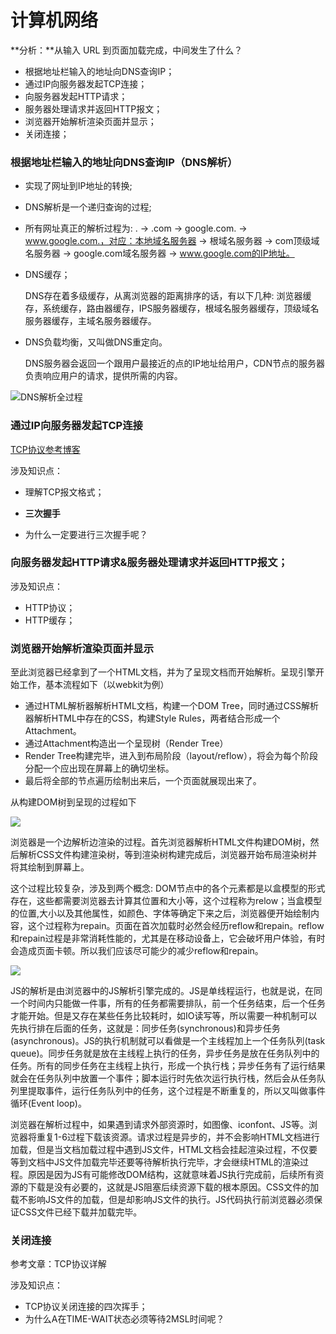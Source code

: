 # 计算机网络

**分析：**从输入 URL 到页面加载完成，中间发生了什么？

+ 根据地址栏输入的地址向DNS查询IP；
+ 通过IP向服务器发起TCP连接；
+ 向服务器发起HTTP请求；
+ 服务器处理请求并返回HTTP报文；
+ 浏览器开始解析渲染页面并显示；
+ 关闭连接；



### 根据地址栏输入的地址向DNS查询IP（DNS解析）

+ 实现了网址到IP地址的转换;

+ DNS解析是一个递归查询的过程;

+ 所有网址真正的解析过程为: . -> .com -> google.com. -> www.google.com.，对应：本地域名服务器 -> 根域名服务器 -> com顶级域名服务器 -> google.com域名服务器 -> www.google.com的IP地址。

+ DNS缓存；

  DNS存在着多级缓存，从离浏览器的距离排序的话，有以下几种: 浏览器缓存，系统缓存，路由器缓存，IPS服务器缓存，根域名服务器缓存，顶级域名服务器缓存，主域名服务器缓存。

+ DNS负载均衡，又叫做DNS重定向。

  DNS服务器会返回一个跟用户最接近的点的IP地址给用户，CDN节点的服务器负责响应用户的请求，提供所需的内容。

![DNS解析全过程](E:\myworkspace\Java面试复习知识点\images\1618288278-57f00bf9444dd_articlex.png)

### 通过IP向服务器发起TCP连接

[TCP协议参考博客](https://blog.csdn.net/ns_code/article/details/29382883)

涉及知识点：

+ 理解TCP报文格式；
+ **三次握手**

+ 为什么一定要进行三次握手呢？

### 向服务器发起HTTP请求&服务器处理请求并返回HTTP报文；

涉及知识点：

+ HTTP协议；
+ HTTP缓存；

### 浏览器开始解析渲染页面并显示

至此浏览器已经拿到了一个HTML文档，并为了呈现文档而开始解析。呈现引擎开始工作，基本流程如下（以webkit为例）

- 通过HTML解析器解析HTML文档，构建一个DOM Tree，同时通过CSS解析器解析HTML中存在的CSS，构建Style Rules，两者结合形成一个Attachment。
- 通过Attachment构造出一个呈现树（Render Tree）
- Render Tree构建完毕，进入到布局阶段（layout/reflow），将会为每个阶段分配一个应出现在屏幕上的确切坐标。
- 最后将全部的节点遍历绘制出来后，一个页面就展现出来了。

从构建DOM树到呈现的过程如下

![](E:\myworkspace\Java面试复习知识点\images\775625205-57d4063b7b60d_articlex.png)

浏览器是一个边解析边渲染的过程。首先浏览器解析HTML文件构建DOM树，然后解析CSS文件构建渲染树，等到渲染树构建完成后，浏览器开始布局渲染树并将其绘制到屏幕上。

这个过程比较复杂，涉及到两个概念: DOM节点中的各个元素都是以盒模型的形式存在，这些都需要浏览器去计算其位置和大小等，这个过程称为relow；当盒模型的位置,大小以及其他属性，如颜色、字体等确定下来之后，浏览器便开始绘制内容，这个过程称为repain。页面在首次加载时必然会经历reflow和repain。reflow和repain过程是非常消耗性能的，尤其是在移动设备上，它会破坏用户体验，有时会造成页面卡顿。所以我们应该尽可能少的减少reflow和repain。

![](E:\myworkspace\Java面试复习知识点\images\3426749863-57d54b4293001_articlex.png)

JS的解析是由浏览器中的JS解析引擎完成的。JS是单线程运行，也就是说，在同一个时间内只能做一件事，所有的任务都需要排队，前一个任务结束，后一个任务才能开始。但是又存在某些任务比较耗时，如IO读写等，所以需要一种机制可以先执行排在后面的任务，这就是：同步任务(synchronous)和异步任务(asynchronous)。JS的执行机制就可以看做是一个主线程加上一个任务队列(task queue)。同步任务就是放在主线程上执行的任务，异步任务是放在任务队列中的任务。所有的同步任务在主线程上执行，形成一个执行栈；异步任务有了运行结果就会在任务队列中放置一个事件；脚本运行时先依次运行执行栈，然后会从任务队列里提取事件，运行任务队列中的任务，这个过程是不断重复的，所以又叫做事件循环(Event loop)。

浏览器在解析过程中，如果遇到请求外部资源时，如图像、iconfont、JS等。浏览器将重复1-6过程下载该资源。请求过程是异步的，并不会影响HTML文档进行加载，但是当文档加载过程中遇到JS文件，HTML文档会挂起渲染过程，不仅要等到文档中JS文件加载完毕还要等待解析执行完毕，才会继续HTML的渲染过程。原因是因为JS有可能修改DOM结构，这就意味着JS执行完成前，后续所有资源的下载是没有必要的，这就是JS阻塞后续资源下载的根本原因。CSS文件的加载不影响JS文件的加载，但是却影响JS文件的执行。JS代码执行前浏览器必须保证CSS文件已经下载并加载完毕。

### 关闭连接

参考文章：TCP协议详解

涉及知识点：

+ TCP协议关闭连接的四次挥手；
+ 为什么A在TIME-WAIT状态必须等待2MSL时间呢？






